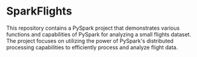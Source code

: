 # SparkFlights
This repository contains a PySpark project that demonstrates various functions and capabilities of PySpark for analyzing a small flights dataset. The project focuses on utilizing the power of PySpark's distributed processing capabilities to efficiently process and analyze flight data.
